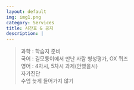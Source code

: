 ```yaml
---
layout: default
img: img1.png
category: Services
title: 시간표 & 공지
description: |
---     
```

> 과학 : 학습지 준비            
> 국어 : 길모퉁이에서 만난 사람 형성평가, OX 퀴즈           
> 영어 : 4차시, 5차시 과제(안했을시)            
> 자가진단          
> 수업 늦게 들어가지 않기           